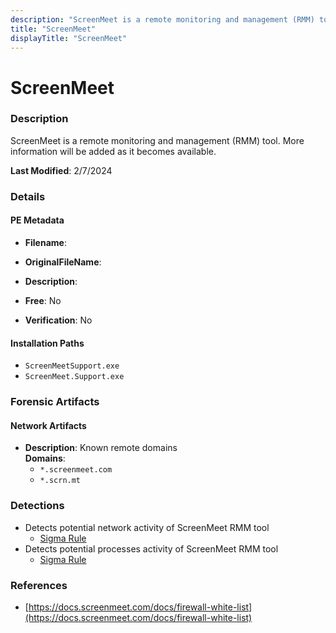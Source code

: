 ```yaml
---
description: "ScreenMeet is a remote monitoring and management (RMM) tool. More information will be added as it becomes available."
title: "ScreenMeet"
displayTitle: "ScreenMeet"
---
```




# ScreenMeet


### Description

ScreenMeet is a remote monitoring and management (RMM) tool. More information will be added as it becomes available.



**Last Modified**: 2/7/2024

### Details


#### PE Metadata
- **Filename**: 
- **OriginalFileName**: 
- **Description**: 


- **Free**: No

- **Verification**: No




#### Installation Paths
- `ScreenMeetSupport.exe`
- `ScreenMeet.Support.exe`

### Forensic Artifacts




#### Network Artifacts
- **Description**: Known remote domains
<br/>**Domains**:
    - `*.screenmeet.com`
    - `*.scrn.mt`


### Detections
- Detects potential network activity of ScreenMeet RMM tool
  - [Sigma Rule](https://github.com/magicsword-io/LOLRMM/blob/main/detections/sigma/screenmeet_network_sigma.yml)
- Detects potential processes activity of ScreenMeet RMM tool
  - [Sigma Rule](https://github.com/magicsword-io/LOLRMM/blob/main/detections/sigma/screenmeet_processes_sigma.yml)

### References
- [https://docs.screenmeet.com/docs/firewall-white-list](https://docs.screenmeet.com/docs/firewall-white-list)


